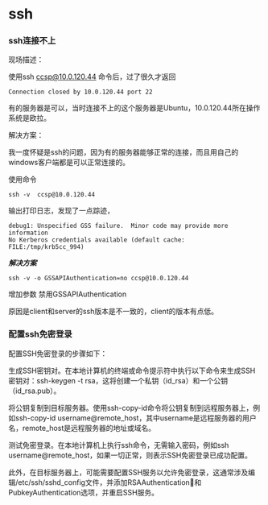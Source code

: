 # ssh

### ssh连接不上

现场描述：

使用ssh ccsp@10.0.120.44 命令后，过了很久才返回
```shell
Connection closed by 10.0.120.44 port 22
```

有的服务器是可以，当时连接不上的这个服务器是Ubuntu，10.0.120.44所在操作系统是欧拉。

解决方案：

我一度怀疑是ssh的问题，因为有的服务器能够正常的连接，而且用自己的windows客户端都是可以正常连接的。

使用命令 
```shell
ssh -v  ccsp@10.0.120.44
```
输出打印日志，发现了一点踪迹，
```shell
debug1: Unspecified GSS failure.  Minor code may provide more information
No Kerberos credentials available (default cache: FILE:/tmp/krb5cc_994)
```

***解决方案***

```shell
ssh -v -o GSSAPIAuthentication=no ccsp@10.0.120.44
```
增加参数 禁用GSSAPIAuthentication

原因是client和server的ssh版本是不一致的，client的版本有点低。

### 配置ssh免密登录
配置SSH免密登录的步骤如下：

生成SSH密钥对。在本地计算机的终端或命令提示符中执行以下命令来生成SSH密钥对：ssh-keygen -t rsa，这将创建一个私钥（id_rsa）和一个公钥（id_rsa.pub）。

将公钥复制到目标服务器。使用ssh-copy-id命令将公钥复制到远程服务器上，例如ssh-copy-id username@remote_host，其中username是远程服务器的用户名，remote_host是远程服务器的地址或域名。

测试免密登录。在本地计算机上执行ssh命令，无需输入密码，例如ssh username@remote_host，如果一切正常，则表示SSH免密登录已成功配置。

此外，在目标服务器上，可能需要配置SSH服务以允许免密登录，这通常涉及编辑/etc/ssh/sshd_config文件，并添加RSAAuthentication和PubkeyAuthentication选项，并重启SSH服务。
